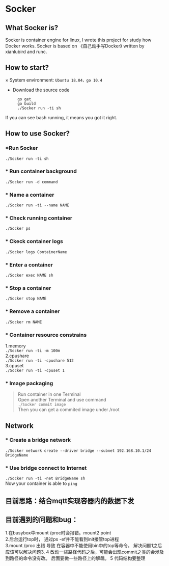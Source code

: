 # Socker  
## What Socker is?  
  Socker is container engine for linux, I wrote this project for study how Docker works. Socker is based on 《自己动手写Docker》 written by xianlubird and runc.
## How to start?
× System environment: 
  `Ubuntu 18.04，go 10.4`
* Download the source code   
  ```
	go get
	go build
	./Socker run -ti sh
  ```
If you can see bash running, it means you got it right.

## How to use Socker?  
### *Run Socker   
```
./Socker run -ti sh
```
### * Run container background  
`./Socker run -d command`  
### * Name a container  
`./Socker run -ti --name NAME`  
### * Check running container  
`./Socker ps`  
### * Ckeck container logs  
`./Socker logs ContainerName`  
### * Enter a container    
`./Socker exec NAME sh`  
### * Stop a container   
`./Socker stop NAME`  
### * Remove a container   
`./Socker rm NAME`  

### * Container resource constrains
1.memory  
`./Socker run -ti -m 100m`  
2.cpushare  
`./Socker run -ti -cpushare 512`  
3.cpuset   
`./Socker run -ti -cpuset 1`  
### * Image packaging  
>Run container in one Terminal  
>Open another Terminal and use command  
`./Socker commit image`  
>Then you can get a commited image under /root  

## Network  
### * Create a bridge network  
`./Socker network create --driver bridge --subnet 192.168.10.1/24 BridgeName`  
### * Use bridge  connect to Internet  
`./Socker run -ti -net BridgeName sh`  
Now your container is able to `ping`   


## 目前思路：结合mqtt实现容器内的数据下发  
## 目前遇到的问题和bug：  
  1.在busybox中mount /proc时会报错。mount2 point  
  2.后台运行top时， 通过ps -ef并不能看到init接管top进程  
  3.mount /proc 出错 导致 在容器中不能使用bin中的top等命令。 解决问题1之后应该可以解决问题3.
  4 改动一些路径代码之后，可能会出现commit之类的会涉及到路径的命令没有改。 后面要做一些路径上的解耦。
  5 代码结构要整理

